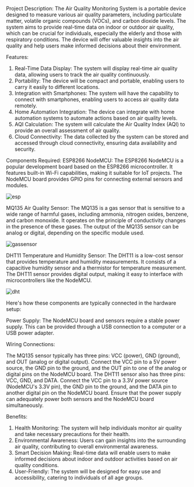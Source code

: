 
Project Description:
The Air Quality Monitoring System is a portable device designed to measure various air quality parameters, including particulate matter, volatile organic compounds (VOCs), and carbon dioxide levels. The system aims to provide real-time data on indoor or outdoor air quality, which can be crucial for individuals, especially the elderly and those with respiratory conditions. The device will offer valuable insights into the air quality and help users make informed decisions about their environment.

Features:
1. Real-Time Data Display: The system will display real-time air quality data, allowing users to track the air quality continuously.
2. Portability: The device will be compact and portable, enabling users to carry it easily to different locations.
3. Integration with Smartphones: The system will have the capability to connect with smartphones, enabling users to access air quality data remotely.
4. Home Automation Integration: The device can integrate with home automation systems to automate actions based on air quality levels.
5. AQI Calculation: The system will calculate the Air Quality Index (AQI) to provide an overall assessment of air quality.
6. Cloud Connectivity: The data collected by the system can be stored and accessed through cloud connectivity, ensuring data availability and security.

Components Required:
ESP8266 NodeMCU: The ESP8266 NodeMCU is a popular development board based on the ESP8266 microcontroller. It features built-in Wi-Fi capabilities, making it suitable for IoT projects. The NodeMCU board provides GPIO pins for connecting external sensors and modules.

![esp](https://github.com/shivamuppal2318/air-quality-monitoring-/assets/156002273/c657d01a-79ca-4491-b035-5029ae20b72c)


MQ135 Air Quality Sensor: The MQ135 is a gas sensor that is sensitive to a wide range of harmful gases, including ammonia, nitrogen oxides, benzene, and carbon monoxide. It operates on the principle of conductivity changes in the presence of these gases. The output of the MQ135 sensor can be analog or digital, depending on the specific module used.

![gassensor](https://github.com/shivamuppal2318/air-quality-monitoring-/assets/156002273/02783e06-abfa-4ec5-90a6-09adc19b0517)



DHT11 Temperature and Humidity Sensor: The DHT11 is a low-cost sensor that provides temperature and humidity measurements. It consists of a capacitive humidity sensor and a thermistor for temperature measurement. The DHT11 sensor provides digital output, making it easy to interface with microcontrollers like the NodeMCU.

![dht](https://github.com/shivamuppal2318/air-quality-monitoring-/assets/156002273/d11046a8-efdb-42dc-83df-c742e937696d)

Here's how these components are typically connected in the hardware setup:

Power Supply: The NodeMCU board and sensors require a stable power supply. This can be provided through a USB connection to a computer or a USB power adapter.

Wiring Connections:

The MQ135 sensor typically has three pins: VCC (power), GND (ground), and OUT (analog or digital output). Connect the VCC pin to a 5V power source, the GND pin to the ground, and the OUT pin to one of the analog or digital pins on the NodeMCU board.
The DHT11 sensor also has three pins: VCC, GND, and DATA. Connect the VCC pin to a 3.3V power source (NodeMCU's 3.3V pin), the GND pin to the ground, and the DATA pin to another digital pin on the NodeMCU board.
Ensure that the power supply can adequately power both sensors and the NodeMCU board simultaneously.

Benefits:
1. Health Monitoring: The system will help individuals monitor air quality and take necessary precautions for their health.
2. Environmental Awareness: Users can gain insights into the surrounding air quality, contributing to overall environmental awareness.
3. Smart Decision Making: Real-time data will enable users to make informed decisions about indoor and outdoor activities based on air quality conditions.
4. User-Friendly: The system will be designed for easy use and accessibility, catering to individuals of all age groups.

